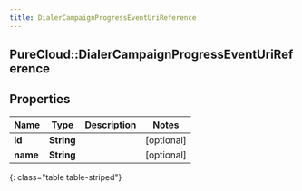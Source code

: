 ```yaml
---
title: DialerCampaignProgressEventUriReference
---
```

## PureCloud::DialerCampaignProgressEventUriReference

## Properties

|Name | Type | Description | Notes|
|------------ | ------------- | ------------- | -------------|
| **id** | **String** |  | [optional] |
| **name** | **String** |  | [optional] |
{: class="table table-striped"}


